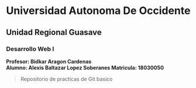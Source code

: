 # Universidad Autonoma De Occidente
## Unidad Regional Guasave
### Desarrollo Web I

**Profesor: Bidkar Aragon Cardenas**<br>
**Alumno: Alexis Baltazar Lopez Soberanes Matricula: 18030050**


> Repositorio de practicas de Git basico